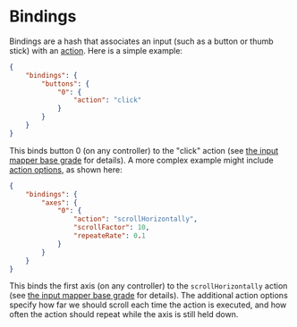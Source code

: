 # Bindings

Bindings are a hash that associates an input (such as a button or thumb stick) with an [action](actions.md). Here is a
simple example:

```json
{
    "bindings": {
        "buttons": {
            "0": {
                "action": "click"
            }
        }
    }
}
```

This binds button 0 (on any controller) to the "click" action (see [the input mapper base grade](inputMapper.base.md)
for details). A more complex example might include [action options](actions.md), as shown here:

```json
{
    "bindings": {
        "axes": {
            "0": {
                "action": "scrollHorizontally",
                "scrollFactor": 10,
                "repeateRate": 0.1
            }
        }
    }
}
```

This binds the first axis (on any controller) to the `scrollHorizontally` action (see
[the input mapper base grade](inputMapper.base.md) for details). The additional action options specify how far we
should scroll each time the action is executed, and how often the action should repeat while the axis is still held
down.
